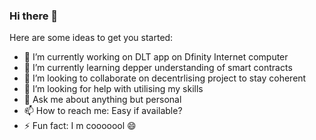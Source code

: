### Hi there 👋


Here are some ideas to get you started:

- 🔭 I’m currently working on DLT app on Dfinity Internet computer
- 🌱 I’m currently learning depper understanding of smart contracts
- 👯 I’m looking to collaborate on decentrlising project to stay coherent
- 🤔 I’m looking for help with utilising my skills
- 💬 Ask me about anything but personal
- 📫 How to reach me: Easy if available?
- ⚡ Fun fact: I m cooooool 😄 

